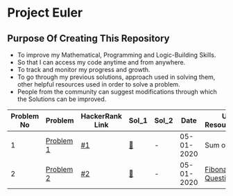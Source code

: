 # Project Euler

## Purpose Of Creating This Repository
* To improve my Mathematical, Programming and Logic-Building Skills.
* So that I can access my code anytime and from anywhere.
* To track and monitor my progress and growth.
* To go through my previous solutions, approach used in solving them, other helpful resources used in order to solve a problem.
* People from the community can suggest modifications through which the Solutions can be improved.

Problem No | Problem | HackerRank Link | Sol_1 | Sol_2 | Date | Useful Resources/Hints
--- | --- | --- | --- | --- | --- | ---
1 | [Problem 1](https://projecteuler.net/problem=1) | [#1](https://www.hackerrank.com/contests/projecteuler/challenges/euler001/problem) | [:key:](https://github.com/shiv-1998/EulerProject/blob/master/ProjectEuler100/Problem_001.py) | - | 05-01-2020 | Sum of AP
2 | [Problem 2](https://projecteuler.net/problem=2) | [#2](https://www.hackerrank.com/contests/projecteuler/challenges/euler002/problem) | [:key:](https://github.com/shiv-1998/EulerProject/blob/master/ProjectEuler100/Problem_002.py) | - | 05-01-2020 | [Fibonacci Series Questions](https://www.geeksforgeeks.org/tag/fibonacci/)
